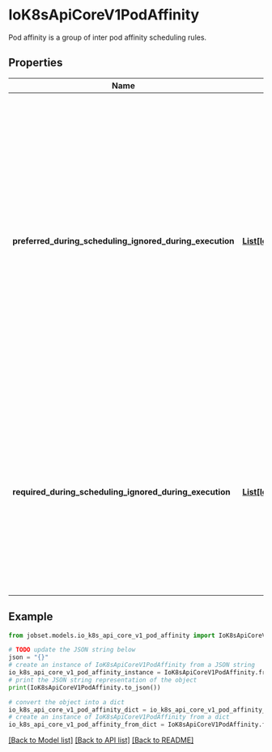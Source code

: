 # IoK8sApiCoreV1PodAffinity

Pod affinity is a group of inter pod affinity scheduling rules.

## Properties

Name | Type | Description | Notes
------------ | ------------- | ------------- | -------------
**preferred_during_scheduling_ignored_during_execution** | [**List[IoK8sApiCoreV1WeightedPodAffinityTerm]**](IoK8sApiCoreV1WeightedPodAffinityTerm.md) | The scheduler will prefer to schedule pods to nodes that satisfy the affinity expressions specified by this field, but it may choose a node that violates one or more of the expressions. The node that is most preferred is the one with the greatest sum of weights, i.e. for each node that meets all of the scheduling requirements (resource request, requiredDuringScheduling affinity expressions, etc.), compute a sum by iterating through the elements of this field and adding \&quot;weight\&quot; to the sum if the node has pods which matches the corresponding podAffinityTerm; the node(s) with the highest sum are the most preferred. | [optional] 
**required_during_scheduling_ignored_during_execution** | [**List[IoK8sApiCoreV1PodAffinityTerm]**](IoK8sApiCoreV1PodAffinityTerm.md) | If the affinity requirements specified by this field are not met at scheduling time, the pod will not be scheduled onto the node. If the affinity requirements specified by this field cease to be met at some point during pod execution (e.g. due to a pod label update), the system may or may not try to eventually evict the pod from its node. When there are multiple elements, the lists of nodes corresponding to each podAffinityTerm are intersected, i.e. all terms must be satisfied. | [optional] 

## Example

```python
from jobset.models.io_k8s_api_core_v1_pod_affinity import IoK8sApiCoreV1PodAffinity

# TODO update the JSON string below
json = "{}"
# create an instance of IoK8sApiCoreV1PodAffinity from a JSON string
io_k8s_api_core_v1_pod_affinity_instance = IoK8sApiCoreV1PodAffinity.from_json(json)
# print the JSON string representation of the object
print(IoK8sApiCoreV1PodAffinity.to_json())

# convert the object into a dict
io_k8s_api_core_v1_pod_affinity_dict = io_k8s_api_core_v1_pod_affinity_instance.to_dict()
# create an instance of IoK8sApiCoreV1PodAffinity from a dict
io_k8s_api_core_v1_pod_affinity_from_dict = IoK8sApiCoreV1PodAffinity.from_dict(io_k8s_api_core_v1_pod_affinity_dict)
```
[[Back to Model list]](../README.md#documentation-for-models) [[Back to API list]](../README.md#documentation-for-api-endpoints) [[Back to README]](../README.md)


